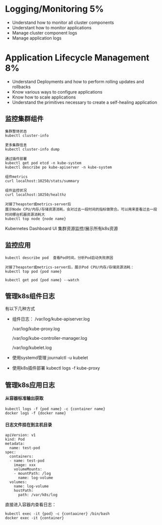# Logging/Monitoring 5%
- Understand how to monitor all cluster components
- Understant how to monitor applications
- Manage cluster component logs
- Manage application logs

# Application Lifecycle Management 8%
- Understand Deployments and how to perform rolling updates and rollbacks
- Know various ways to configure applications
- Know how to scale applications
- Understand the primitives necessary to create a self-healing application

## 监控集群组件

```
集群整体状态
kubectl cluster-info

更多集群信息
kubectl cluster-info dump

通过插件部署
kubectl get pod etcd -n kube-system
kubectl describe po kube-apiserver -n kube-system

组件metrics
curl localhost:10250/stats/summary

组件监控状况
curl localhost:10250/healthz

对接了heapster或metrics-server后
展示Node CPU/内存/存储资源消耗，会对过去一段时间的指标做聚合。可以用来查看过去一段时间哪台机器资源消耗大
kubectl top node {node name}

```

Kubernetes Dashboard UI 集群资源监控/展示所有k8s资源

## 监控应用

```
kubectl describe pod  查看Pod时间，分析Pod启动失败原因

对接了heapster或metrics-server后，展示Pod CPU/内存/存储资源消耗：
kubectl top pod {pod name}

kubectl get pod {pod name} --watch

```

## 管理k8s组件日志

  有以下几种方式
  
- 组件日志：
  /var/log/kube-apiserver.log
  
  /var/log/kube-proxy.log
  
  /var/log/kube-controller-manager.log
  
  /var/log/kubelet.log
  
- 使用systemd管理
  journalctl -u kubelet
  
- 使用k8s插件部署
  kubectl logs -f kube-proxy


## 管理k8s应用日志

#### 从容器标准输出获取
```
kubectl logs -f {pod name} -c {container name}
docker logs -f {docker name}
```

#### 日志文件挂在到主机目录
```
apiVersion: v1
kind: Pod
metadata:
  name: test-pod
spec:
  containers:
  - name: test-pod
    image: xxx
    volumeMounts:
    - mountPath: /log
      name: log-volume
  volumes:
    name: log-volume
    hostPath:
      path: /var/k8s/log
```
  直接进入容器内查看日志：
```
kubectl exec -it {pod} -c {contaainer} /bin/bash
docker exec -it {container}
```









